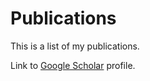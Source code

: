 # Publications

This is a list of my publications.

Link to [Google Scholar](https://scholar.google.com/citations?user=R-_OEUUAAAAJ&hl=en) profile.
